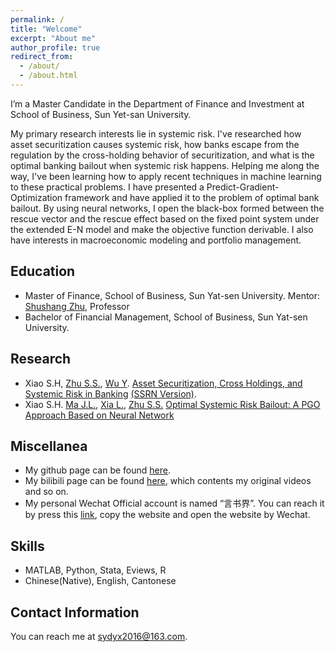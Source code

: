 ```yaml
---
permalink: /
title: "Welcome"
excerpt: "About me"
author_profile: true
redirect_from: 
  - /about/
  - /about.html
---
```


I’m a Master Candidate in the Department of Finance and Investment at School of Business, Sun Yet-san University.

My primary research interests lie in systemic risk. I've researched how asset securitization causes systemic risk, how banks escape from the regulation by the cross-holding behavior of  securitization, and what is the optimal banking bailout when systemic risk happens. Helping me along the way, I've been learning how to apply recent techniques in machine learning to these practical problems. I have presented a Predict-Gradient-Optimization framework and have applied it to the problem of optimal bank bailout. By using neural networks, I open the black-box formed between the rescue vector and the rescue effect based on the fixed point system under the extended E-N model and make the objective function derivable. I also have interests in macroeconomic modeling and portfolio management.

## Education
  + Master of Finance, School of Business, Sun Yat-sen University. Mentor: [Shushang Zhu](https://bus.sysu.edu.cn/en/teacher/ZhuShushang), Professor
  + Bachelor of Financial Management, School of Business, Sun Yat-sen University.

## Research 
  + Xiao S.H, [Zhu S.S.](https://bus.sysu.edu.cn/en/teacher/ZhuShushang), [Wu Y](https://www.ying-wu.net/cv). [Asset Securitization, Cross Holdings, and Systemic Risk in Banking](https://doi.org/10.1016/j.jfs.2023.101140) [(SSRN Version)](http://dx.doi.org/10.2139/ssrn.4018464).
  + Xiao S.H. [Ma J.L.](https://cbds.gufe.edu.cn/info/1044/2255.htm), [Xia L.](https://bus.sysu.edu.cn/en/teacher/XiaLi), [Zhu S.S.](https://bus.sysu.edu.cn/en/teacher/ZhuShushang) [Optimal Systemic Risk Bailout: A PGO Approach Based on Neural Network](http://arxiv.org/abs/2212.05235)

## Miscellanea
  + My github page can be found [here](https://github.com/SHXiao-Stella).
  + My bilibili page can be found [here](https://space.bilibili.com/388356166/video), which contents my original videos and so on.
  + My personal Wechat Official account is named “言书界”. You can reach it by press this [link](https://mp.weixin.qq.com/mp/profile_ext?action=home&__biz=MzI1NDU0MzI2Nw==&scene=117#wechat_redirect), copy the website and open the website by Wechat.

## Skills
  + MATLAB, Python, Stata, Eviews, R
  + Chinese(Native), English, Cantonese

## Contact Information 
You can reach me at <sydyx2016@163.com>.
